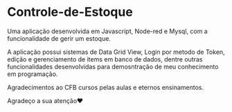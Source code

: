 # Controle-de-Estoque
Uma aplicação desenvolvida em Javascript, Node-red e Mysql, com a funcionalidade de gerir um estoque.

A aplicação possui sistemas de Data Grid View, Login por metodo de Token, edição e gerenciamento de items em banco de dados, dentre outras funcionalidades desenvolvidas para demosntração de meu conhecimento em programação.

Agradecimentos ao CFB cursos pelas aulas e eternos ensinamentos.

Agradeço a sua atenção❤️
